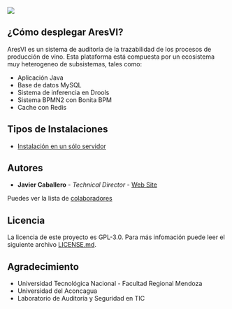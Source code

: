 ![](https://raw.githubusercontent.com/LabAuSegTIC/PromotionalWebHtml/master/images/Ares_logoColor.png)

## ¿Cómo desplegar AresVI?

AresVI es un sistema de auditoría de la trazabilidad de los procesos de producción de vino. 
Esta plataforma está compuesta por un ecosistema muy heterogeneo de subsistemas, tales como:
 - Aplicación Java
 - Base de datos MySQL
 - Sistema de inferencia en Drools
 - Sistema BPMN2 con Bonita BPM
 - Cache con Redis

## Tipos de Instalaciones

 - [Instalación en un sólo servidor](/docs/one_server.md)
 
## Autores
 
* **Javier Caballero** - *Technical Director* - [Web Site](http://javiercaballero.info)
 
Puedes ver la lista de [colaboradores](https://github.com/orgs/LabAuSegTIC/outside-collaborators) 
 
## Licencia
 
La licencia de este proyecto es  GPL-3.0. Para más infomación puede leer el siguiente archivo  [LICENSE.md](https://github.com/LabAuSegTIC/InfrastructureDockerCompose/blob/master/LICENSE).
 
## Agradecimiento
 
 * Universidad Tecnológica Nacional - Facultad Regional Mendoza
 * Universidad del Aconcagua
 * Laboratorio de Auditoría y Seguridad en TIC
